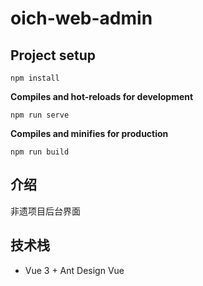 # oich-web-admin

## Project setup

```
npm install
```

**Compiles and hot-reloads for development**

```
npm run serve
```

**Compiles and minifies for production**

```
npm run build
```



## 介绍

非遗项目后台界面



## 技术栈

- Vue 3 + Ant Design Vue
